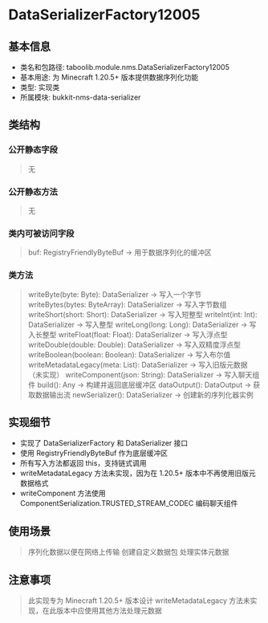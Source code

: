 # DataSerializerFactory12005

## 基本信息
- 类名和包路径: taboolib.module.nms.DataSerializerFactory12005
- 基本用途: 为 Minecraft 1.20.5+ 版本提供数据序列化功能
- 类型: 实现类
- 所属模块: bukkit-nms-data-serializer

## 类结构

### 公开静态字段
> 无

### 公开静态方法
> 无

### 类内可被访问字段
> buf: RegistryFriendlyByteBuf -> 用于数据序列化的缓冲区

### 类方法
> writeByte(byte: Byte): DataSerializer -> 写入一个字节
> writeBytes(bytes: ByteArray): DataSerializer -> 写入字节数组
> writeShort(short: Short): DataSerializer -> 写入短整型
> writeInt(int: Int): DataSerializer -> 写入整型
> writeLong(long: Long): DataSerializer -> 写入长整型
> writeFloat(float: Float): DataSerializer -> 写入浮点型
> writeDouble(double: Double): DataSerializer -> 写入双精度浮点型
> writeBoolean(boolean: Boolean): DataSerializer -> 写入布尔值
> writeMetadataLegacy(meta: List<Any>): DataSerializer -> 写入旧版元数据（未实现）
> writeComponent(json: String): DataSerializer -> 写入聊天组件
> build(): Any -> 构建并返回底层缓冲区
> dataOutput(): DataOutput -> 获取数据输出流
> newSerializer(): DataSerializer -> 创建新的序列化器实例

## 实现细节
- 实现了 DataSerializerFactory 和 DataSerializer 接口
- 使用 RegistryFriendlyByteBuf 作为底层缓冲区
- 所有写入方法都返回 this，支持链式调用
- writeMetadataLegacy 方法未实现，因为在 1.20.5+ 版本中不再使用旧版元数据格式
- writeComponent 方法使用 ComponentSerialization.TRUSTED_STREAM_CODEC 编码聊天组件

## 使用场景
> 序列化数据以便在网络上传输
> 创建自定义数据包
> 处理实体元数据

## 注意事项
> 此实现专为 Minecraft 1.20.5+ 版本设计
> writeMetadataLegacy 方法未实现，在此版本中应使用其他方法处理元数据
